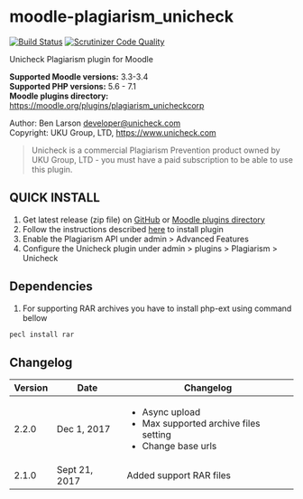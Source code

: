# moodle-plagiarism_unicheck  

[![Build Status](https://travis-ci.org/unicheck/moodle-plagiarism_unicheckcorp.svg?branch=release%2F2.x)](https://travis-ci.org/unicheck/moodle-plagiarism_unicheckcorp)
[![Scrutinizer Code Quality](https://scrutinizer-ci.com/g/unicheck/moodle-plagiarism_unicheckcorp/badges/quality-score.png?b=release%2F2.x)](https://scrutinizer-ci.com/g/unicheck/moodle-plagiarism_unicheckcorp/?branch=release%2F2.x)

Unicheck Plagiarism plugin for Moodle

**Supported Moodle versions:** 3.3-3.4  
**Supported PHP versions:** 5.6 - 7.1  
**Moodle plugins directory:** https://moodle.org/plugins/plagiarism_unicheckcorp

Author: Ben Larson <developer@unicheck.com>  
Copyright: UKU Group, LTD, https://www.unicheck.com  

 > Unicheck is a commercial Plagiarism Prevention product owned by UKU Group, LTD - you must have a paid subscription to be able to use this plugin.  

## QUICK INSTALL  

1. Get latest release (zip file) on [GitHub](https://github.com/unicheck/moodle-plagiarism_unicheckcorp/releases) or [Moodle plugins directory](https://moodle.org/plugins/plagiarism_unicheckcorp)
2. Follow the instructions described [here](https://docs.moodle.org/31/en/Installing_plugins#Installing_via_uploaded_ZIP_file) to install plugin
3. Enable the Plagiarism API under admin > Advanced Features  
4. Configure the Unicheck plugin under admin > plugins > Plagiarism > Unicheck  

## Dependencies  

1. For supporting RAR archives you have to install php-ext using command bellow 
```sh
pecl install rar
```

## Changelog

| Version | Date | Changelog |
| ------- | ---- | --------- |
| 2.2.0 | Dec 1, 2017 | <ul><li>Async upload</li><li>Max supported archive files setting</li><li>Change base urls</li></ul>|
| 2.1.0 | Sept 21, 2017 | Added support RAR files |